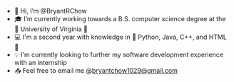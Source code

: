 - 👋 Hi, I’m @BryantRChow
- :mortar_board: I’m currently working towards a B.S. computer science degree at the :large_orange_diamond: University of Virginia :large_blue_diamond:
- :computer: I'm a second year with knowledge in :small_blue_diamond: Python, Java, C++, and HTML :small_blue_diamond:
- :bulb: I'm currently looking to further my software development experience with an internship
- :inbox_tray: Feel free to email me @bryantchow1029@gmail.com

<!---
BryantRChow/BryantRChow is a ✨ special ✨ repository because its `README.md` (this file) appears on your GitHub profile.
You can click the Preview link to take a look at your changes.
--->

